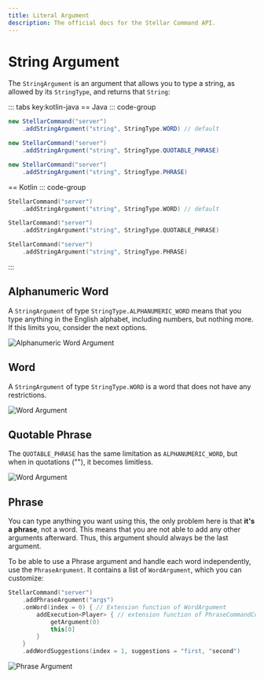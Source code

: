 ```yaml
---
title: Literal Argument
description: The official docs for the Stellar Command API.
---
```


# String Argument

The `StringArgument` is an argument that allows you to type a string, as allowed by its `StringType`, and returns that `String`:

::: tabs key:kotlin-java
== Java
::: code-group
```Java [Word]
new StellarCommand("server")
    .addStringArgument("string", StringType.WORD) // default
```
```Java [Quotable Phrase]
new StellarCommand("server")
    .addStringArgument("string", StringType.QUOTABLE_PHRASE)
```
```Java [Phrase]
new StellarCommand("server")
    .addStringArgument("string", StringType.PHRASE)
```

== Kotlin
::: code-group
```Kotlin [Word]
StellarCommand("server")
    .addStringArgument("string", StringType.WORD) // default
```
```Kotlin [Quotable Phrase]
StellarCommand("server")
    .addStringArgument("string", StringType.QUOTABLE_PHRASE)
```
```Kotlin [Phrase]
StellarCommand("server")
    .addStringArgument("string", StringType.PHRASE)
```
:::

## Alphanumeric Word

A `StringArgument` of type `StringType.ALPHANUMERIC_WORD` means that you type anything in the English alphabet, including numbers, but nothing more. If this limits you, consider the next options.

<ArgumentParser placeholder="abcd1234" regex="^[a-z,A-Z,0-9]*$" />

![Alphanumeric Word Argument](https://cdn.lutto.dev/stellar/gifs/basic/alphanumeric_word.gif)

## Word

A `StringArgument` of type `StringType.WORD` is a word that does not have any restrictions.

<ArgumentParser placeholder="abcd1234!@#$%" regex="^\S*$" />

![Word Argument](https://cdn.lutto.dev/stellar/gifs/basic/word.gif)

## Quotable Phrase

The `QUOTABLE_PHRASE` has the same limitation as `ALPHANUMERIC_WORD`, but when in quotations (""), it becomes limitless.

<ArgumentParser placeholder='"abcd1234!@#\$%"' regex='^(".*"|[a-z,A-Z,0-9]*)$' />

![Word Argument](https://cdn.lutto.dev/stellar/gifs/basic/quotable_phrase.gif)

## Phrase

You can type anything you want using this, the only problem here is that **it's a phrase**, not a word. This means that you are not able to add any other arguments afterward. Thus, this argument should always be the last argument.

To be able to use a Phrase argument and handle each word independently, use the `PhraseArgument`. It contains a list of `WordArgument`, which you can customize:

```Kotlin
StellarCommand("server")
    .addPhraseArgument("args")
    .onWord(index = 0) { // Extension function of WordArgument
        addExecution<Player> { // extension function of PhraseCommandContext
            getArgument(0)
            this[0]
        }
    }
    .addWordSuggestions(index = 1, suggestions = "first, "second")
```

<ArgumentParser placeholder="You can write anything you want here!" regex="^.*$" />

![Phrase Argument](https://cdn.lutto.dev/stellar/gifs/basic/phrase.gif)